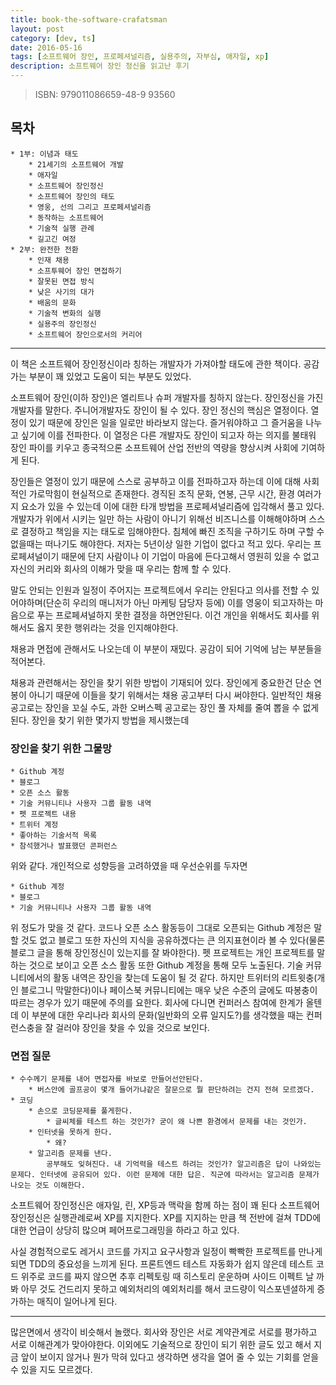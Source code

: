 ```yaml
---
title: book-the-software-crafatsman
layout: post
category: [dev, ts]
date: 2016-05-16
tags: [소프트웨어 장인, 프로페셔널리즘, 실용주의, 자부심, 애자일, xp]
description: 소프트웨어 장인 정신을 읽고난 후기
---
```



> ISBN: 979011086659-48-9 93560

## 목차
    * 1부: 이념과 태도
        * 21세기의 소프트웨어 개발
        * 애자일
        * 소프트웨어 장인정신
        * 소프트웨어 장인의 태도
        * 영웅, 선의 그리고 프로페셔널리즘
        * 동작하는 소프트웨어
        * 기술적 실행 관례
        * 길고긴 여정
    * 2부: 완전한 전환
        * 인재 채용
        * 소프투웨어 장인 면접하기
        * 잘못된 면접 방식
        * 낮은 사기의 대가
        * 배움의 문화
        * 기술적 변화의 실행
        * 실용주의 장인정신
        * 소프트웨어 장인으로서의 커리어
        
---

이 책은 소프트웨어 장인정신이라 칭하는 개발자가 가져야할 태도에 관한 책이다. 공감가는 부분이 꽤 있었고 도움이 되는 부분도 있었다.

소프트웨어 장인(이하 장인)은 엘리트나 슈퍼 개발자를 칭하지 않는다. 장인정신을 가진 개발자를 말한다. 주니어개발자도 장인이 될 수 있다. 장인 정신의 핵심은 열정이다. 열정이 있기 때문에 장인은 일을 일로만 바라보지 않는다. 즐거워야하고 그 즐거움을 나누고 싶기에 이를 전파한다. 이 열정은 다른 개발자도 장인이 되고자 하는 의지를 불태워 장인 파이를 키우고 종국적으론 소프트웨어 산업 전반의 역량을 향상시켜 사회에 기여하게 된다.

장인들은 열정이 있기 때문에 스스로 공부하고 이를 전파하고자 하는데 이에 대해 사회적인 가로막힘이 현실적으로 존재한다. 경직된 조직 문화, 연봉, 근무 시간, 환경 여러가지 요소가 있을 수 있는데 이에 대한 타개 방법을 프로페셔널리즘에 입각해서 풀고 있다. 개발자가 위에서 시키는 일만 하는 사람이 아니기 위해선 비즈니스를 이해해야하며 스스로 결정하고 책임을 지는 태도로 임해야한다. 침체에 빠진 조직을 구하기도 하며 구할 수 없을때는 떠나기도 해야한다. 저자는 5년이상 일한 기업이 없다고 적고 있다. 우리는 프로페셔널이기 때문에 단지 사람이나 이 기업이 마음에 든다고해서 영원히 있을 수 없고 자신의 커리와 회사의 이해가 맞을 때 우리는 함께 할 수 있다.

말도 안되는 인원과 일정이 주어지는 프로젝트에서 우리는 안된다고 의사를 전할 수 있어야하며(단순히 우리의 매니저가 아닌 마케팅 담당자 등에) 이를 영웅이 되고자하는 마음으로 푸는 프로페셔널하지 못한 결정을 하면안된다. 이건 개인을 위해서도 회사를 위해서도 옳지 못한 행위라는 것을 인지해야한다.

채용과 면접에 관해서도 나오는데 이 부분이 재밌다. 공감이 되어 기억에 남는 부분들을 적어본다.

채용과 관련해서는 장인을 찾기 위한 방법이 기재되어 있다. 장인에게 중요한건 단순 연봉이 아니기 때문에 이들을 찾기 위해서는 채용 공고부터 다시 써야한다. 일반적인 채용공고로는 장인을 꼬실 수도, 과한 오버스펙 공고로는 장인 풀 자체를 줄여 뽑을 수 없게 된다. 장인을 찾기 위한 몇가지 방법을 제시했는데

### 장인을 찾기 위한 그물망

    * Github 계정
    * 블로그
    * 오픈 소스 활동
    * 기술 커뮤니티나 사용자 그룹 활동 내역
    * 펫 프로젝트 내용
    * 트위터 계정
    * 좋아하는 기술서적 목록
    * 참석했거나 발표했던 콘퍼런스

위와 같다. 개인적으로 성향등을 고려하였을 때 우선순위를 두자면

    * Github 계정
    * 블로그
    * 기술 커뮤니티나 사용자 그룹 활동 내역

위 정도가 맞을 것 같다. 코드나 오픈 소스 활동등이 그대로 오픈되는 Github 계정은 말할 것도 없고 블로그 또한 자신의 지식을 공유하겠다는 큰 의지표현이라 볼 수 있다(물론 블로그 글을 통해 장인정신이 있는지를 잘 봐야한다). 펫 프로젝트는 개인 프로젝트를 말하는 것으로 보이고 오픈 소스 활동 또한 Github 계정을 통해 모두 노출된다. 기술 커뮤니티에서의 활동 내역은 장인을 찾는데 도움이 될 것 같다. 하지만 트위터의 리트윗충(개인 블로그니 막말한다)이나 페이스북 커뮤니티에는 매우 낮은 수준의 글에도 따봉충이 따르는 경우가 있기 때문에 주의를 요한다. 회사에 다니면 컨퍼러스 참여에 한계가 올텐데 이 부분에 대한 우리나라 회사의 문화(일반화의 오류 일지도?)를 생각했을 때는 컨퍼런스충을 잘 걸러야 장인을 찾을 수 있을 것으로 보인다.

### 면접 질문

    * 수수께기 문제를 내어 면접자를 바보로 만들어선안된다.
        * 버스안에 골프공이 몇개 들어가냐같은 잘문으로 뭘 판단하려는 건지 전혀 모르겠다.
    * 코딩
        * 손으로 코딩문제를 풀게한다.
            * 글씨체를 테스트 하는 것인가? 굳이 왜 나쁜 환경에서 문제를 내는 것인가.
        * 인터넷을 못하게 한다.
            * 왜?
        * 알고리즘 문제를 낸다.
            공부해도 잊혀진다. 내 기억력을 테스트 하려는 것인가? 알고리즘은 답이 나와있는 문제다. 인터넷에 공유되어 있다. 이런 문제에 대한 답은. 직군에 따라서는 알고리즘 문제가 나오는 것도 이해한다.

소프트웨어 장인정신은 애자일, 린, XP등과 맥락을 함께 하는 점이 꽤 된다 소프트웨어 장인정신은 실행관례로써 XP를 지지한다. XP를 지지하는 만큼 책 전반에 걸쳐 TDD에 대한 언급이 상당히 많으며 페어프로그래밍을 하라고 하고 있다.

사실 경험적으로도 레거시 코드를 가지고 요구사항과 일정이 빡빡한 프로젝트를 만나게 되면 TDD의 중요성을 느끼게 된다. 프론트엔드 테스트 자동화가 쉽지 않은데 테스트 코드 위주로 코드를 짜지 않으면 추후 리펙토링 때 히스토리 운운하며 사이드 이펙트 날 까봐 아무 것도 건드리지 못하고 예외처리의 예외처리를 해서 코드량이 익스포넨셜하게 증가하는 매직이 일어나게 된다.

---

많은면에서 생각이 비슷해서 놀랬다. 회사와 장인은 서로 계약관계로 서로를 평가하고 서로 이해관계가 맞아야한다. 이외에도 기술적으로 장인이 되기 위한 글도 있고 해서 지금 앞이 보이지 않거나 뭔가 막혀 있다고 생각하면 생각을 열어 줄 수 있는 기회를 얻을 수 있을 지도 모르겠다.
